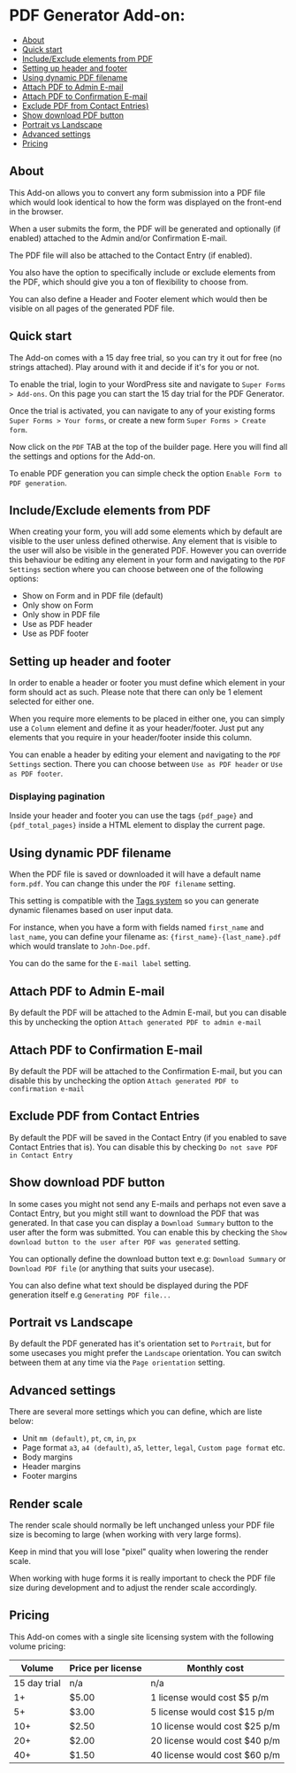 # PDF Generator Add-on:

* [About](#about)
* [Quick start](#quick-start)
* [Include/Exclude elements from PDF](#include-exclude-elements-from-pdf)
* [Setting up header and footer](#setting-up-header-and-footer)
* [Using dynamic PDF filename](#using-dynamic-pdf-filename)
* [Attach PDF to Admin E-mail](#attach-pdf-to-admin-e-mail)
* [Attach PDF to Confirmation E-mail](#attach-pdf-to-confirmation-e-mail)
* [Exclude PDF from Contact Entries)](#exclude-pdf-from-contact-entries)
* [Show download PDF button](#show-download-pdf-button)
* [Portrait vs Landscape](#portrait-vs-landscape)
* [Advanced settings](#advanced-settings)
* [Pricing](#pricing)

## About

This Add-on allows you to convert any form submission into a PDF file which would look identical to how the form was displayed on the front-end in the browser.

When a user submits the form, the PDF will be generated and optionally (if enabled) attached to the Admin and/or Confirmation E-mail.

The PDF file will also be attached to the Contact Entry (if enabled).

You also have the option to specifically include or exclude elements from the PDF, which should give you a ton of flexibility to choose from.

You can also define a Header and Footer element which would then be visible on all pages of the generated PDF file.

## Quick start

The Add-on comes with a 15 day free trial, so you can try it out for free (no strings attached). Play around with it and decide if it's for you or not.

To enable the trial, login to your WordPress site and navigate to `Super Forms > Add-ons`. On this page you can start the 15 day trial for the PDF Generator.

Once the trial is activated, you can navigate to any of your existing forms `Super Forms > Your forms`, or create a new form `Super Forms > Create form`.

Now click on the `PDF` TAB at the top of the builder page. Here you will find all the settings and options for the Add-on.

To enable PDF generation you can simple check the option `Enable Form to PDF generation`.

## Include/Exclude elements from PDF

When creating your form, you will add some elements which by default are visible to the user unless defined otherwise. Any element that is visible to the user will also be visible in the generated PDF. However you can override this behaviour be editing any element in your form and navigating to the `PDF Settings` section where you can choose between one of the following options:

* Show on Form and in PDF file (default)
* Only show on Form
* Only show in PDF file
* Use as PDF header
* Use as PDF footer

## Setting up header and footer

In order to enable a header or footer you must define which element in your form should act as such. Please note that there can only be 1 element selected for either one.

When you require more elements to be placed in either one, you can simply use a `Column` element and define it as your header/footer. Just put any elements that you require in your header/footer inside this column.

You can enable a header by editing your element and navigating to the `PDF Settings` section. There you can choose between `Use as PDF header` or `Use as PDF footer`.

### Displaying pagination

Inside your header and footer you can use the tags `{pdf_page}` and `{pdf_total_pages}` inside a HTML element to display the current page.

## Using dynamic PDF filename

When the PDF file is saved or downloaded it will have a default name `form.pdf`. You can change this under the `PDF filename` setting.

This setting is compatible with the [Tags system](#tags-system) so you can generate dynamic filenames based on user input data.

For instance, when you have a form with fields named `first_name` and `last_name`, you can define your filename as: `{first_name}-{last_name}.pdf` which would translate to `John-Doe.pdf`.

You can do the same for the `E-mail label` setting.

## Attach PDF to Admin E-mail

By default the PDF will be attached to the Admin E-mail, but you can disable this by unchecking the option `Attach generated PDF to admin e-mail`

## Attach PDF to Confirmation E-mail

By default the PDF will be attached to the Confirmation E-mail, but you can disable this by unchecking the option `Attach generated PDF to confirmation e-mail`

## Exclude PDF from Contact Entries

By default the PDF will be saved in the Contact Entry (if you enabled to save Contact Entries that is). You can disable this by checking `Do not save PDF in Contact Entry`

## Show download PDF button

In some cases you might not send any E-mails and perhaps not even save a Contact Entry, but you might still want to download the PDF that was generated. In that case you can display a `Download Summary` button to the user after the form was submitted. You can enable this by checking the `Show download button to the user after PDF was generated` setting.

You can optionally define the download button text e.g: `Download Summary` or `Download PDF file` (or anything that suits your usecase).

You can also define what text should be displayed during the PDF generation itself e.g `Generating PDF file...`

## Portrait vs Landscape

By default the PDF generated has it's orientation set to `Portrait`, but for some usecases you might prefer the `Landscape` orientation. You can switch between them at any time via the `Page orientation` setting.

## Advanced settings

There are several more settings which you can define, which are liste below:

* Unit `mm (default)`, `pt`, `cm`, `in`, `px`
* Page format `a3`, `a4 (default)`, `a5`, `letter`, `legal`, `Custom page format` etc.
* Body margins
* Header margins
* Footer margins

## Render scale

The render scale should normally be left unchanged unless your PDF file size is becoming to large (when working with very large forms).

Keep in mind that you will lose "pixel" quality when lowering the render scale.

When working with huge forms it is really important to check the PDF file size during development and to adjust the render scale accordingly.

## Pricing

This Add-on comes with a single site licensing system with the following volume pricing:

Volume | Price per license | Monthly cost
--- | --- | ---
15 day trial | n/a | n/a
1+ | $5.00 | 1 license would cost $5 p/m
5+ | $3.00 | 5 license would cost $15 p/m
10+ | $2.50 | 10 license would cost $25 p/m
20+ | $2.00 | 20 license would cost $40 p/m
40+ | $1.50 | 40 license would cost $60 p/m
